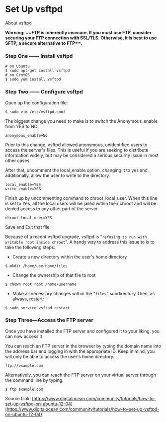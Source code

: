 # Set Up vsftpd

About vsftpd

**Warning: ==FTP is inherently insecure. If you must use FTP, consider securing your FTP connection with SSL/TLS. Otherwise, it is best to use SFTP, a secure alternative to FTP==.**

### Step One —— Install vsftpd
```
# on Ubuntu
$ sudo apt-get install vsftpd
# on CentOS
$ sudo yum install vsftpd
```

### Step Two —— Configure vsftpd

Open up the configuration file:
```
$ sudo vim /etc/vsftpd.conf
```

The biggest change you need to make is to switch the Anonymous_enable from YES to NO:
```
anonymous_enable=NO
```
Prior to this change, vsftpd allowed anonymous, unidentified users to access the server's files. This is useful if you are seeking to distribute information widely, but may be considered a serious security issue in most other cases.

After that, uncomment the local_enable option, changing it to yes and, additionally, allow the user to write to the directory.
```
local_enable=YES
write_enable=YES
```

Finish up by uncommenting command to chroot_local_user. When this line is set to Yes, all the local users will be jailed within their chroot and will be denied access to any other part of the server.
```
chroot_local_user=YES
```

Save and Exit that file.

Because of a recent vsftpd upgrade, vsftpd is "```refusing to run with writable root inside chroot```". A handy way to address this issue to is to take the following steps:

* Create a new directory within the user's home directory
```
$ mkdir /home/username/files
```
* Change the ownership of that file to root
```
$ chown root:root /home/username
```
* Make all necessary changes within the "```files```" subdirectory
Then, as always, restart:
```
$ sudo service vsftpd restart
```

### Step Three—Access the FTP server

Once you have installed the FTP server and configured it to your liking, you can now access it

You can reach an FTP server in the browser by typing the domain name into the address bar and logging in with the appropriate ID. Keep in mind, you will only be able to access the user's home directory.
```
ftp://example.com
```
Alternatively, you can reach the FTP server on your virtual server through the command line by typing:
```
$ ftp example.com
```


Source Link: [https://www.digitalocean.com/community/tutorials/how-to-set-up-vsftpd-on-ubuntu-12-04](https://www.digitalocean.com/community/tutorials/how-to-set-up-vsftpd-on-ubuntu-12-04)